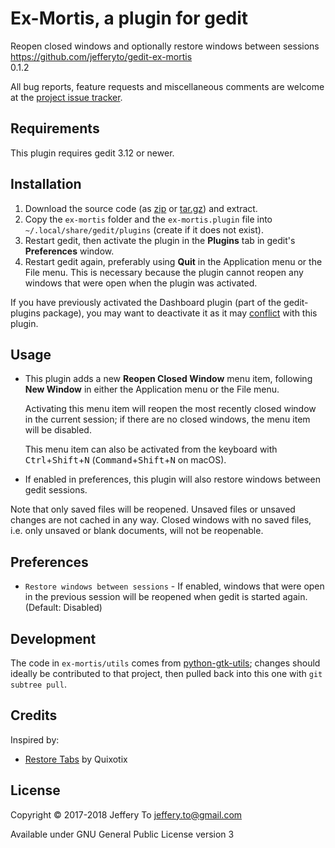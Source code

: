 # Ex-Mortis, a plugin for gedit

Reopen closed windows and optionally restore windows between sessions  
<https://github.com/jefferyto/gedit-ex-mortis>  
0.1.2

All bug reports, feature requests and miscellaneous comments are welcome
at the [project issue tracker][].

## Requirements

This plugin requires gedit 3.12 or newer.

## Installation

1.  Download the source code (as [zip][] or [tar.gz][]) and extract.
2.  Copy the `ex-mortis` folder and the `ex-mortis.plugin` file into
    `~/.local/share/gedit/plugins` (create if it does not exist).
3.  Restart gedit, then activate the plugin in the **Plugins** tab in
    gedit's **Preferences** window.
4.  Restart gedit again, preferably using **Quit** in the Application
    menu or the File menu. This is necessary because the plugin cannot
    reopen any windows that were open when the plugin was activated.

If you have previously activated the Dashboard plugin (part of the
gedit-plugins package), you may want to deactivate it as it may
[conflict][dashboard-conflict] with this plugin.

## Usage

*   This plugin adds a new **Reopen Closed Window** menu item, following
    **New Window** in either the Application menu or the File menu.

    Activating this menu item will reopen the most recently closed
    window in the current session; if there are no closed windows, the
    menu item will be disabled.

    This menu item can also be activated from the keyboard with
    <kbd>Ctrl</kbd>+<kbd>Shift</kbd>+<kbd>N</kbd>
    (<kbd>Command</kbd>+<kbd>Shift</kbd>+<kbd>N</kbd> on macOS).

*   If enabled in preferences, this plugin will also restore windows
    between gedit sessions.

Note that only saved files will be reopened. Unsaved files or unsaved
changes are not cached in any way. Closed windows with no saved files,
i.e. only unsaved or blank documents, will not be reopenable.

## Preferences

*   `Restore windows between sessions` - If enabled, windows that were
    open in the previous session will be reopened when gedit is started
    again. (Default: Disabled)

## Development

The code in `ex-mortis/utils` comes from [python-gtk-utils][]; changes
should ideally be contributed to that project, then pulled back into
this one with `git subtree pull`.

## Credits

Inspired by:

*   [Restore Tabs][] by Quixotix

## License

Copyright &copy; 2017-2018 Jeffery To <jeffery.to@gmail.com>

Available under GNU General Public License version 3


[project issue tracker]: https://github.com/jefferyto/gedit-ex-mortis/issues
[zip]: https://github.com/jefferyto/gedit-ex-mortis/archive/master.zip
[tar.gz]: https://github.com/jefferyto/gedit-ex-mortis/archive/master.tar.gz
[dashboard-conflict]: https://github.com/jefferyto/gedit-ex-mortis/issues/2
[python-gtk-utils]: https://github.com/jefferyto/python-gtk-utils
[Restore Tabs]: https://github.com/Quixotix/gedit-restore-tabs

